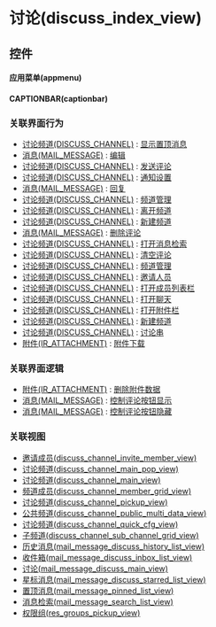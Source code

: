 # 讨论(discuss_index_view)  <!-- {docsify-ignore-all} -->



## 控件
#### 应用菜单(appmenu)
#### CAPTIONBAR(captionbar)


### 关联界面行为
  * [讨论频道(DISCUSS_CHANNEL)](module/discuss/discuss_channel) : [显示置顶消息](module/discuss/discuss_channel#界面行为)
  * [消息(MAIL_MESSAGE)](module/mail/mail_message) : [编辑](module/mail/mail_message#界面行为)
  * [讨论频道(DISCUSS_CHANNEL)](module/discuss/discuss_channel) : [发送评论](module/discuss/discuss_channel#界面行为)
  * [讨论频道(DISCUSS_CHANNEL)](module/discuss/discuss_channel) : [通知设置](module/discuss/discuss_channel#界面行为)
  * [消息(MAIL_MESSAGE)](module/mail/mail_message) : [回复](module/mail/mail_message#界面行为)
  * [讨论频道(DISCUSS_CHANNEL)](module/discuss/discuss_channel) : [频道管理](module/discuss/discuss_channel#界面行为)
  * [讨论频道(DISCUSS_CHANNEL)](module/discuss/discuss_channel) : [离开频道](module/discuss/discuss_channel#界面行为)
  * [讨论频道(DISCUSS_CHANNEL)](module/discuss/discuss_channel) : [新建频道](module/discuss/discuss_channel#界面行为)
  * [消息(MAIL_MESSAGE)](module/mail/mail_message) : [删除评论](module/mail/mail_message#界面行为)
  * [讨论频道(DISCUSS_CHANNEL)](module/discuss/discuss_channel) : [打开消息检索](module/discuss/discuss_channel#界面行为)
  * [讨论频道(DISCUSS_CHANNEL)](module/discuss/discuss_channel) : [清空评论](module/discuss/discuss_channel#界面行为)
  * [讨论频道(DISCUSS_CHANNEL)](module/discuss/discuss_channel) : [频道管理](module/discuss/discuss_channel#界面行为)
  * [讨论频道(DISCUSS_CHANNEL)](module/discuss/discuss_channel) : [邀请人员](module/discuss/discuss_channel#界面行为)
  * [讨论频道(DISCUSS_CHANNEL)](module/discuss/discuss_channel) : [打开成员列表栏](module/discuss/discuss_channel#界面行为)
  * [讨论频道(DISCUSS_CHANNEL)](module/discuss/discuss_channel) : [打开聊天](module/discuss/discuss_channel#界面行为)
  * [讨论频道(DISCUSS_CHANNEL)](module/discuss/discuss_channel) : [打开附件栏](module/discuss/discuss_channel#界面行为)
  * [讨论频道(DISCUSS_CHANNEL)](module/discuss/discuss_channel) : [新建频道](module/discuss/discuss_channel#界面行为)
  * [讨论频道(DISCUSS_CHANNEL)](module/discuss/discuss_channel) : [讨论串](module/discuss/discuss_channel#界面行为)
  * [附件(IR_ATTACHMENT)](module/base/ir_attachment) : [附件下载](module/base/ir_attachment#界面行为)

### 关联界面逻辑
  * [附件(IR_ATTACHMENT)](module/base/ir_attachment) : [删除附件数据](module/base/ir_attachment/uilogic/delete_attachment)
  * [消息(MAIL_MESSAGE)](module/mail/mail_message) : [控制评论按钮显示](module/mail/mail_message/uilogic/comment_icon_show)
  * [消息(MAIL_MESSAGE)](module/mail/mail_message) : [控制评论按钮隐藏](module/mail/mail_message/uilogic/comment_icon_hidden)

### 关联视图
  * [邀请成员(discuss_channel_invite_member_view)](app/view/discuss_channel_invite_member_view)
  * [讨论频道(discuss_channel_main_pop_view)](app/view/discuss_channel_main_pop_view)
  * [讨论频道(discuss_channel_main_view)](app/view/discuss_channel_main_view)
  * [频道成员(discuss_channel_member_grid_view)](app/view/discuss_channel_member_grid_view)
  * [讨论频道(discuss_channel_pickup_view)](app/view/discuss_channel_pickup_view)
  * [公共频道(discuss_channel_public_multi_data_view)](app/view/discuss_channel_public_multi_data_view)
  * [讨论频道(discuss_channel_quick_cfg_view)](app/view/discuss_channel_quick_cfg_view)
  * [子频道(discuss_channel_sub_channel_grid_view)](app/view/discuss_channel_sub_channel_grid_view)
  * [历史消息(mail_message_discuss_history_list_view)](app/view/mail_message_discuss_history_list_view)
  * [收件箱(mail_message_discuss_inbox_list_view)](app/view/mail_message_discuss_inbox_list_view)
  * [讨论(mail_message_discuss_main_view)](app/view/mail_message_discuss_main_view)
  * [星标消息(mail_message_discuss_starred_list_view)](app/view/mail_message_discuss_starred_list_view)
  * [置顶消息(mail_message_pinned_list_view)](app/view/mail_message_pinned_list_view)
  * [消息检索(mail_message_search_list_view)](app/view/mail_message_search_list_view)
  * [权限组(res_groups_pickup_view)](app/view/res_groups_pickup_view)

<script>
 const { createApp } = Vue
  createApp({
    data() {
      return {

      }
    }
  }).use(ElementPlus).mount('#app')
</script>